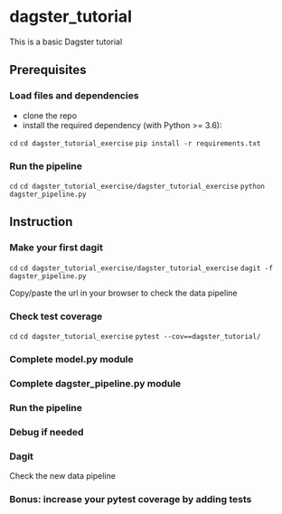 # dagster_tutorial

This is a basic Dagster tutorial

## Prerequisites

### Load files and dependencies

- clone the repo
- install the required dependency (with Python >= 3.6):

`cd`
`cd dagster_tutorial_exercise`
`pip install -r requirements.txt`

### Run the pipeline

`cd`
`cd dagster_tutorial_exercise/dagster_tutorial_exercise`
`python dagster_pipeline.py`

## Instruction

### Make your first dagit

`cd`
`cd dagster_tutorial_exercise/dagster_tutorial_exercise`
`dagit -f dagster_pipeline.py`

Copy/paste the url in your browser to check the data pipeline
### Check test coverage

`cd`
`cd dagster_tutorial_exercise`
`pytest --cov==dagster_tutorial/`

### Complete model.py module

### Complete dagster_pipeline.py module

### Run the pipeline

### Debug if needed

### Dagit

Check the new data pipeline

### Bonus: increase your pytest coverage by adding tests
